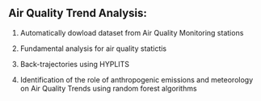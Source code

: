 ## Air Quality Trend Analysis: 

01. Automatically dowload dataset from Air Quality Monitoring stations

02. Fundamental analysis for air quality statictis

03. Back-trajectories using HYPLITS

04. Identification of the role of anthropogenic emissions and meteorology on Air Quality Trends using random forest algorithms


